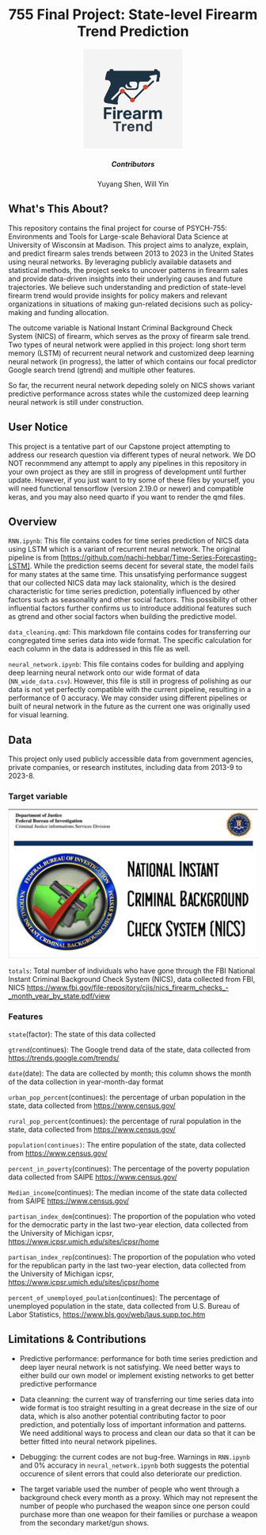 <h1 align="center">755 Final Project: State-level Firearm Trend Prediction</h1>
<div align="center">   
    <img src="Image/FirearmTrendLogo.png" alt="Logo" width="200" height="200">
    <h5> Contributors </h5>
    <p> Yuyang Shen, Will Yin</p>
</div>

## What's This About?

This repository contains the final project for course of PSYCH-755: Environments and Tools for Large-scale Behavioral Data Science at University of Wisconsin at Madison. This project aims to analyze, explain, and predict firearm sales trends between 2013 to 2023 in the United States using neural networks. By leveraging publicly available datasets and statistical methods, the project seeks to uncover patterns in firearm sales and provide data-driven insights into their underlying causes and future trajectories. We believe such understanding and prediction of state-level firearm trend would provide insights for policy makers and relevant organizations in situations of making gun-related decisions such as policy-making and funding allocation. 

The outcome variable is National Instant Criminal Background Check System (NICS) of firearm, which serves as the proxy of firearm sale trend. Two types of neural network were applied in this project: long short term memory (LSTM) of recurrent neural network and customized deep learning neural network (in progress), the latter of which contains our focal predictor Google search trend (gtrend) and multiple other features.

So far, the recurrent neural network depeding solely on NICS shows variant predictive performance across states while the customized deep learning neural network is still under construction.

## User Notice

This project is a tentative part of our Capstone project attempting to address our research question via different types of neural network. We DO NOT reconmmend any attempt to apply any pipelines in this repository in your own project as they are still in progress of development until further update. However, if you just want to try some of these files by yourself, you will need functional tensorflow (version 2.19.0 or newer) and compatible keras, and you may also need quarto if you want to render the qmd files. 

## Overview

`RNN.ipynb`: This file contains codes for time series prediction of NICS data using LSTM which is a variant of recurrent neural network. The original pipeline is from [https://github.com/nachi-hebbar/Time-Series-Forecasting-LSTM]. While the prediction seems decent for several state, the model fails for many states at the same time. This unsatisfying performance suggest that our collected NICS data may lack staionality, which is the desired characteristic for time series prediction, potentially influenced by other factors such as seasonality and other social factors. This possibility of other influential factors further confirms us to introduce additional features such as gtrend and other social factors when building the predictive model.

`data_cleaning.qmd`:
This markdown file contains codes for transferring our congregated time series data into wide format. The specific calculation for each column in the data is addressed in this file as well. 

`neural_network.ipynb`:
This file contains codes for building and applying deep learning neural network onto our wide format of data (`NN_wide_data.csv`). However, this file is still in progress of polishing as our data is not yet perfectly compatible with the current pipeline, resulting in a performance of 0 accuracy. We may consider using different pipelines or built of neural network in the future as the current one was originally used for visual learning.

## Data
This project only used publicly accessible data from government agencies, private companies, or research institutes,  including data from 2013-9 to 2023-8.
### Target variable

<img src="Image/NICS-Logo_190104_102706.png" width="600" height="300">

`totals`: Total number of individuals who have gone through the FBI National Instant Criminal Background Check System (NICS), data collected from FBI, NICS
https://www.fbi.gov/file-repository/cjis/nics_firearm_checks_-_month_year_by_state.pdf/view

### Features
`state`(factor): The state of this data collected

`gtrend`(continues): The Google trend data of the state, data collected from https://trends.google.com/trends/

`date`(date): The data are collected by month; this column shows the month of the data collection in year-month-day format

`urban_pop_percent`(continues): the percentage of urban population in the state, data collected from https://www.census.gov/

`rural_pop_percent`(continues): the percentage of rural population in the state, data collected from https://www.census.gov/

`population(continues)`: The entire population of the state, data collected from https://www.census.gov/

`percent_in_poverty`(continues): The percentage of the poverty population data collected from SAIPE https://www.census.gov/

`Median_income`(continues): The median income of the state data collected from SAIPE https://www.census.gov/

`partisan_index_dem`(continues): The proportion of the population who voted for the democratic party in the last two-year election, data collected from the University of Michigan icpsr, https://www.icpsr.umich.edu/sites/icpsr/home

`partisan_index_rep`(continues): The proportion of the population who voted for the republican party in the last two-year election, data collected from the University of Michigan icpsr, https://www.icpsr.umich.edu/sites/icpsr/home

`percent_of_unemployed_poulation`(continues): The percentage of unemployed population in the state, data collected from U.S. Bureau of Labor Statistics, https://www.bls.gov/web/laus.supp.toc.htm


## Limitations & Contributions

* Predictive performance: performance for both time series prediction and deep layer neural network is not satisfying. We need better ways to either build our own model or implement existing networks to get better predictive performance
<be>

* Data cleanning: the current way of transferring our time series data into wide format is too straight resulting in a great decrease in the size of our data, which is also another potential contributing factor to poor prediction, and potentially loss of important information and patterns. We need additional ways to process and clean our data so that it can be better fitted into neural network pipelines.
<be>

* Debugging: the current codes are not bug-free. Warnings in `RNN.ipynb` and 0% accuracy in `neural_network.ipynb` both suggests the potential occurence of silent errors that could also deteriorate our prediction. 
<be>

* The target variable used the number of people who went through a background check every month as a proxy. Which may not represent the number of people who purchased the weapon since one person could purchase more than one weapon for their families or purchase a weapon from the secondary market/gun shows.






